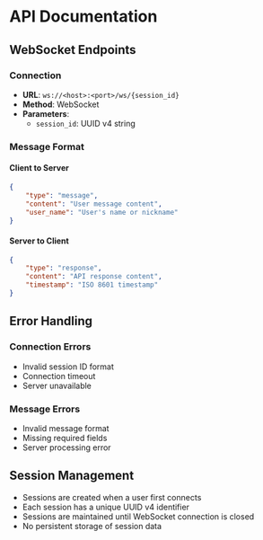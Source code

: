 # API Documentation

## WebSocket Endpoints

### Connection
- **URL**: `ws://<host>:<port>/ws/{session_id}`
- **Method**: WebSocket
- **Parameters**:
  - `session_id`: UUID v4 string

### Message Format

#### Client to Server
```json
{
    "type": "message",
    "content": "User message content",
    "user_name": "User's name or nickname"
}
```

#### Server to Client
```json
{
    "type": "response",
    "content": "API response content",
    "timestamp": "ISO 8601 timestamp"
}
```

## Error Handling

### Connection Errors
- Invalid session ID format
- Connection timeout
- Server unavailable

### Message Errors
- Invalid message format
- Missing required fields
- Server processing error

## Session Management
- Sessions are created when a user first connects
- Each session has a unique UUID v4 identifier
- Sessions are maintained until WebSocket connection is closed
- No persistent storage of session data 